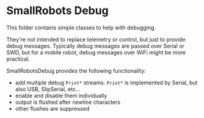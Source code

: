 # SmallRobots Debug

This folder contains simple classes to help with debugging.

They're not intended to replace telemetry or control, but just to provide debug messages. Typically debug messages are passed over Serial or SWD, but for a mobile robot, debug messages over WiFi might be more practical.

SmallRobotsDebug provides the following functionality:

- add multiple debug `Print*` streams. `Print*` is implemented by Serial, but also USB, SlipSerial, etc...
- enable and disable them individually
- output is flushed after newline characters
- other flushes are suppressed

